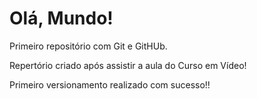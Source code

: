 # Olá, Mundo!
 Primeiro repositório com Git e GitHUb.

 Repertório criado após assistir a aula do Curso em Vídeo!

 Primeiro versionamento realizado com sucesso!!